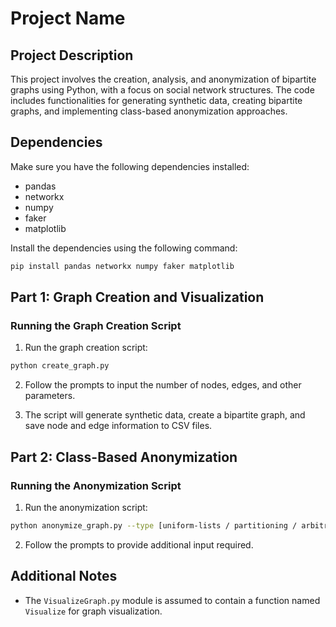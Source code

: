 # Project Name

## Project Description

This project involves the creation, analysis, and anonymization of bipartite graphs using Python, with a focus on social network structures. The code includes functionalities for generating synthetic data, creating bipartite graphs, and implementing class-based anonymization approaches.

## Dependencies

Make sure you have the following dependencies installed:

- pandas
- networkx
- numpy
- faker
- matplotlib

Install the dependencies using the following command:

```bash
pip install pandas networkx numpy faker matplotlib
```

## Part 1: Graph Creation and Visualization

### Running the Graph Creation Script

1. Run the graph creation script:

```bash
python create_graph.py
```

2. Follow the prompts to input the number of nodes, edges, and other parameters.

3. The script will generate synthetic data, create a bipartite graph, and save node and edge information to CSV files.

## Part 2: Class-Based Anonymization

### Running the Anonymization Script

1. Run the anonymization script:

```bash
python anonymize_graph.py --type [uniform-lists / partitioning / arbitrary-lists]
```

2. Follow the prompts to provide additional input required.

## Additional Notes

- The `VisualizeGraph.py` module is assumed to contain a function named `Visualize` for graph visualization.
